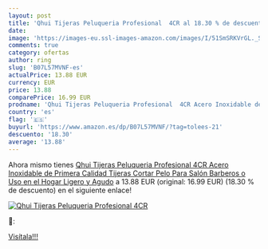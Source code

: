 ```yaml
---
layout: post
title: 'Qhui Tijeras Peluqueria Profesional  4CR al 18.30 % de descuento'
date: 
image: 'https://images-eu.ssl-images-amazon.com/images/I/51SmSRKVrGL._SL200_.jpg'
comments: true
category: ofertas
author: ring
slug: 'B07L57MVNF-es'
actualPrice: 13.88 EUR
currency: EUR
price: 13.88
comparePrice: 16.99 EUR
prodname: 'Qhui Tijeras Peluqueria Profesional  4CR Acero Inoxidable de Primera Calidad Tijeras Cortar Pelo Para Salón  Barberos o Uso en el Hogar  Ligero y Agudo'
country: 'es'
flag: '🇪🇸'
buyurl: 'https://www.amazon.es/dp/B07L57MVNF/?tag=tolees-21'
descuento: '18.30'
average: '13.88'
---
```


Ahora mismo tienes [Qhui Tijeras Peluqueria Profesional  4CR Acero Inoxidable de Primera Calidad Tijeras Cortar Pelo Para Salón  Barberos o Uso en el Hogar  Ligero y Agudo](https://www.amazon.es/dp/B07L57MVNF/?tag=tolees-21) a 13.88 EUR (original: 16.99 EUR) (18.30 %  de descuento) en el siguiente enlace!

[![Qhui Tijeras Peluqueria Profesional  4CR](https://images-eu.ssl-images-amazon.com/images/I/51SmSRKVrGL._SL200_.jpg)](https://www.amazon.es/dp/B07L57MVNF/?tag=tolees-21)

🔎:


[Visítala!!!](https://www.amazon.es/dp/B07L57MVNF/?tag=tolees-21)
